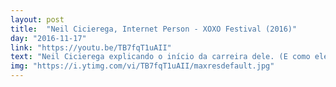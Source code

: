 ```yaml
---
layout: post
title:  "Neil Cicierega, Internet Person - XOXO Festival (2016)"
day: "2016-11-17" 
link: "https://youtu.be/TB7fqT1uAII"
text: "Neil Cicierega explicando o início da carreira dele. (E como ele simplesmente criou tudo que existe na internet.)"
img: "https://i.ytimg.com/vi/TB7fqT1uAII/maxresdefault.jpg"
---
```

